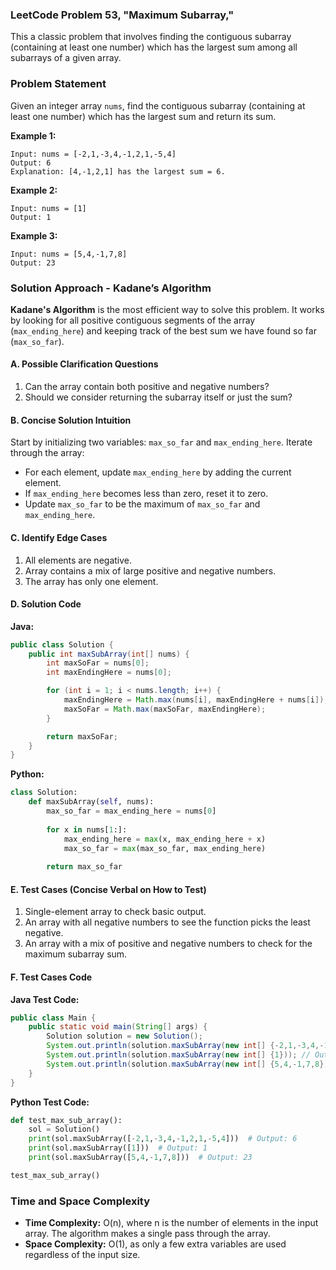 ### LeetCode Problem 53, "Maximum Subarray," 
This a classic problem that involves finding the contiguous subarray (containing at least one number) which has the largest sum among all subarrays of a given array.

### Problem Statement
Given an integer array `nums`, find the contiguous subarray (containing at least one number) which has the largest sum and return its sum.

**Example 1:**
```
Input: nums = [-2,1,-3,4,-1,2,1,-5,4]
Output: 6
Explanation: [4,-1,2,1] has the largest sum = 6.
```

**Example 2:**
```
Input: nums = [1]
Output: 1
```

**Example 3:**
```
Input: nums = [5,4,-1,7,8]
Output: 23
```

### Solution Approach - Kadane’s Algorithm
**Kadane's Algorithm** is the most efficient way to solve this problem. It works by looking for all positive contiguous segments of the array (`max_ending_here`) and keeping track of the best sum we have found so far (`max_so_far`).

#### A. Possible Clarification Questions
1. Can the array contain both positive and negative numbers?
2. Should we consider returning the subarray itself or just the sum?

#### B. Concise Solution Intuition
Start by initializing two variables: `max_so_far` and `max_ending_here`. Iterate through the array:
- For each element, update `max_ending_here` by adding the current element.
- If `max_ending_here` becomes less than zero, reset it to zero.
- Update `max_so_far` to be the maximum of `max_so_far` and `max_ending_here`.

#### C. Identify Edge Cases
1. All elements are negative.
2. Array contains a mix of large positive and negative numbers.
3. The array has only one element.

#### D. Solution Code
**Java:**
```java
public class Solution {
    public int maxSubArray(int[] nums) {
        int maxSoFar = nums[0];
        int maxEndingHere = nums[0];

        for (int i = 1; i < nums.length; i++) {
            maxEndingHere = Math.max(nums[i], maxEndingHere + nums[i]);
            maxSoFar = Math.max(maxSoFar, maxEndingHere);
        }

        return maxSoFar;
    }
}
```

**Python:**
```python
class Solution:
    def maxSubArray(self, nums):
        max_so_far = max_ending_here = nums[0]
        
        for x in nums[1:]:
            max_ending_here = max(x, max_ending_here + x)
            max_so_far = max(max_so_far, max_ending_here)
        
        return max_so_far
```

#### E. Test Cases (Concise Verbal on How to Test)
1. Single-element array to check basic output.
2. An array with all negative numbers to see the function picks the least negative.
3. An array with a mix of positive and negative numbers to check for the maximum subarray sum.

#### F. Test Cases Code
**Java Test Code:**
```java
public class Main {
    public static void main(String[] args) {
        Solution solution = new Solution();
        System.out.println(solution.maxSubArray(new int[] {-2,1,-3,4,-1,2,1,-5,4})); // Output: 6
        System.out.println(solution.maxSubArray(new int[] {1})); // Output: 1
        System.out.println(solution.maxSubArray(new int[] {5,4,-1,7,8})); // Output: 23
    }
}
```

**Python Test Code:**
```python
def test_max_sub_array():
    sol = Solution()
    print(sol.maxSubArray([-2,1,-3,4,-1,2,1,-5,4]))  # Output: 6
    print(sol.maxSubArray([1]))  # Output: 1
    print(sol.maxSubArray([5,4,-1,7,8]))  # Output: 23

test_max_sub_array()
```

### Time and Space Complexity
- **Time Complexity:** O(n), where n is the number of elements in the input array. The algorithm makes a single pass through the array.
- **Space Complexity:** O(1), as only a few extra variables are used regardless of the input size.

